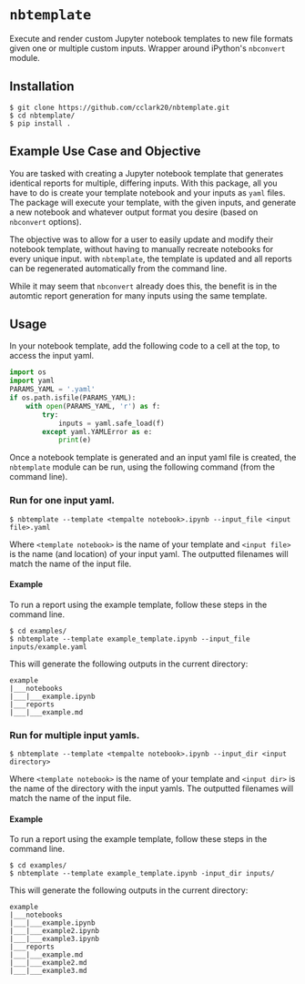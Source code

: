 # `nbtemplate`
Execute and render custom Jupyter notebook templates to new file formats given one or multiple custom inputs. Wrapper around iPython's `nbconvert` module.

## Installation
```
$ git clone https://github.com/cclark20/nbtemplate.git
$ cd nbtemplate/
$ pip install .
```

## Example Use Case and Objective
You are tasked with creating a Jupyter notebook template that generates identical reports for multiple, differing inputs. With this package, all you have to do is create your template notebook and your inputs as `yaml` files. The package will execute your template, with the given inputs, and generate a new notebook and whatever output format you desire (based on `nbconvert` options).

The objective was to allow for a user to easily update and modify their notebook template, without having to manually recreate notebooks for every unique input. with `nbtemplate`, the template is updated and all reports can be regenerated automatically from the command line.

While it may seem that `nbconvert` already does this, the benefit is in the automtic report generation for many inputs using the same template. 

## Usage
In your notebook template, add the following code to a cell at the top, to access the input yaml.
```python
import os
import yaml
PARAMS_YAML = '.yaml'
if os.path.isfile(PARAMS_YAML):
    with open(PARAMS_YAML, 'r') as f:
        try:
            inputs = yaml.safe_load(f)
        except yaml.YAMLError as e:
            print(e)
```
Once a notebook template is generated and an input yaml file is created, the `nbtemplate` module can be run, using the following command (from the command line).

### Run for one input yaml.
```
$ nbtemplate --template <tempalte notebook>.ipynb --input_file <input file>.yaml
```

Where `<template notebook>` is the name of your template and `<input file>` is the name (and location) of your input yaml. The outputted filenames will match the name of the input file.

#### Example
To run a report using the example template, follow these steps in the command line. 
```
$ cd examples/
$ nbtemplate --template example_template.ipynb --input_file inputs/example.yaml
```

This will generate the following outputs in the current directory:
```
example
|___notebooks
|___|___example.ipynb
|___reports
|___|___example.md
```

### Run for multiple input yamls.
```
$ nbtemplate --template <tempalte notebook>.ipynb --input_dir <input directory>
```

Where `<template notebook>` is the name of your template and `<input dir>` is the name of the directory with the input yamls. The outputted filenames will match the name of the input file.

#### Example
To run a report using the example template, follow these steps in the command line. 
```
$ cd examples/
$ nbtemplate --template example_template.ipynb -input_dir inputs/
```

This will generate the following outputs in the current directory:
```
example
|___notebooks
|___|___example.ipynb
|___|___example2.ipynb
|___|___example3.ipynb
|___reports
|___|___example.md
|___|___example2.md
|___|___example3.md
```
